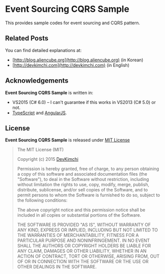 # Event Sourcing CQRS Sample #

This provides sample codes for event sourcing and CQRS pattern.


## Related Posts ##

You can find detailed explanations at:

* [http://blog.aliencube.org](http://blog.aliencube.org) (in Korean)
* [http://devkimchi.com](http://devkimchi.com) (in English)


## Acknowledgements ##

**Event Sourcing CQRS Sample** is written in:

* VS2015 (C# 6.0) &ndash; I can't guarantee if this works in VS2013 (C# 5.0) or not.
* [TypeScript](http://typescriptlang.org) and [AngularJS](https://angular.io).


## License ##

**Event Sourcing CQRS Sample** is released under [MIT License](http://opensource.org/licenses/MIT)

> The MIT License (MIT)
>
> Copyright (c) 2015 [DevKimchi](http://devkimchi.com)
> 
> Permission is hereby granted, free of charge, to any person obtaining a copy of this software and associated documentation files (the "Software"), to deal in the Software without restriction, including without limitation the rights to use, copy, modify, merge, publish, distribute, sublicense, and/or sell copies of the Software, and to permit persons to whom the Software is furnished to do so, subject to the following conditions:
> 
> The above copyright notice and this permission notice shall be included in all copies or substantial portions of the Software.
> 
> THE SOFTWARE IS PROVIDED "AS IS", WITHOUT WARRANTY OF ANY KIND, EXPRESS OR IMPLIED, INCLUDING BUT NOT LIMITED TO THE WARRANTIES OF MERCHANTABILITY, FITNESS FOR A PARTICULAR PURPOSE AND NONINFRINGEMENT. IN NO EVENT SHALL THE AUTHORS OR COPYRIGHT HOLDERS BE LIABLE FOR ANY CLAIM, DAMAGES OR OTHER LIABILITY, WHETHER IN AN ACTION OF CONTRACT, TORT OR OTHERWISE, ARISING FROM, OUT OF OR IN CONNECTION WITH THE SOFTWARE OR THE USE OR OTHER DEALINGS IN THE SOFTWARE.

